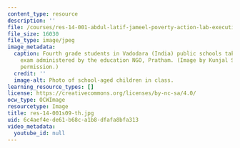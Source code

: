 ```yaml
---
content_type: resource
description: ''
file: /courses/res-14-001-abdul-latif-jameel-poverty-action-lab-executive-training-evaluating-social-programs-2009-spring-2009/6c4aef4ede61b68ca1b8dfafa8bfa313_res-14-001s09-th.jpg
file_size: 16030
file_type: image/jpeg
image_metadata:
  caption: Fourth grade students in Vadodara (India) public schools take an end-of-year
    exam administered by the education NGO, Pratham. (Image by Kunjal Shah. Used with
    permission.)
  credit: ''
  image-alt: Photo of school-aged children in class.
learning_resource_types: []
license: https://creativecommons.org/licenses/by-nc-sa/4.0/
ocw_type: OCWImage
resourcetype: Image
title: res-14-001s09-th.jpg
uid: 6c4aef4e-de61-b68c-a1b8-dfafa8bfa313
video_metadata:
  youtube_id: null
---
```

